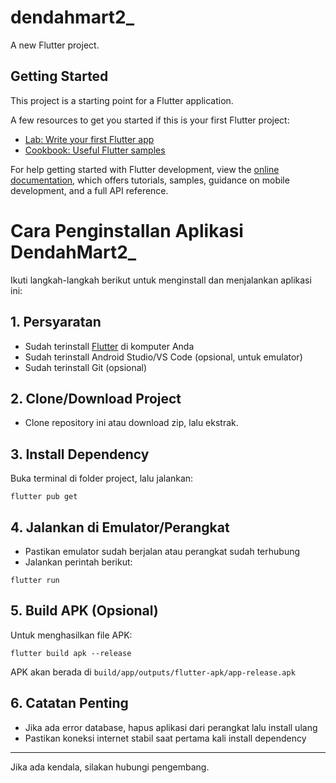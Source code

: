 
# dendahmart2_

A new Flutter project.

## Getting Started

This project is a starting point for a Flutter application.

A few resources to get you started if this is your first Flutter project:

- [Lab: Write your first Flutter app](https://docs.flutter.dev/get-started/codelab)
- [Cookbook: Useful Flutter samples](https://docs.flutter.dev/cookbook)

For help getting started with Flutter development, view the
[online documentation](https://docs.flutter.dev/), which offers tutorials,
samples, guidance on mobile development, and a full API reference.

# Cara Penginstallan Aplikasi DendahMart2_

Ikuti langkah-langkah berikut untuk menginstall dan menjalankan aplikasi ini:

## 1. Persyaratan
- Sudah terinstall [Flutter](https://flutter.dev/docs/get-started/install) di komputer Anda
- Sudah terinstall Android Studio/VS Code (opsional, untuk emulator)
- Sudah terinstall Git (opsional)

## 2. Clone/Download Project
- Clone repository ini atau download zip, lalu ekstrak.

## 3. Install Dependency
Buka terminal di folder project, lalu jalankan:

```
flutter pub get
```

## 4. Jalankan di Emulator/Perangkat
- Pastikan emulator sudah berjalan atau perangkat sudah terhubung
- Jalankan perintah berikut:

```
flutter run
```

## 5. Build APK (Opsional)
Untuk menghasilkan file APK:

```
flutter build apk --release
```
APK akan berada di `build/app/outputs/flutter-apk/app-release.apk`

## 6. Catatan Penting
- Jika ada error database, hapus aplikasi dari perangkat lalu install ulang
- Pastikan koneksi internet stabil saat pertama kali install dependency

---

Jika ada kendala, silakan hubungi pengembang.
